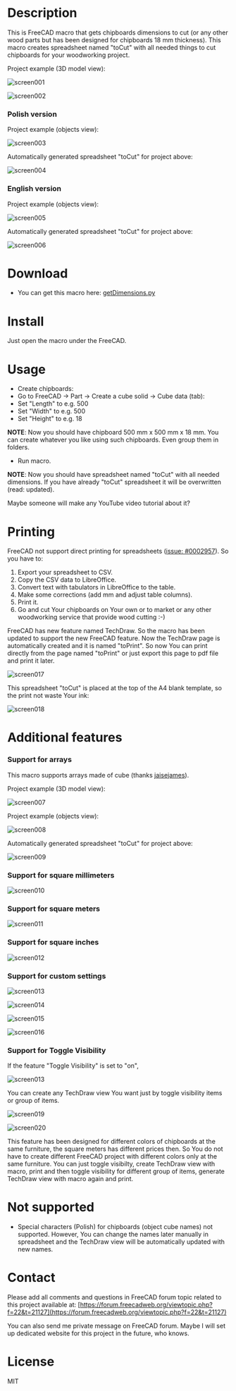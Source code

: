 # Description

This is FreeCAD macro that gets chipboards dimensions to cut (or any other wood parts but has been designed for chipboards 18 mm thickness). This macro creates spreadsheet named "toCut" with all needed things to cut chipboards for your woodworking project.

Project example (3D model view):

![screen001](https://raw.githubusercontent.com/dprojects/getDimensions/master/screenshots/screenshot001.png)

![screen002](https://raw.githubusercontent.com/dprojects/getDimensions/master/screenshots/screenshot002.png)

### Polish version

Project example (objects view):

![screen003](https://raw.githubusercontent.com/dprojects/getDimensions/master/screenshots/screenshot003.png)

Automatically generated spreadsheet "toCut" for project above:

![screen004](https://raw.githubusercontent.com/dprojects/getDimensions/master/screenshots/screenshot004.png)

### English version

Project example (objects view):

![screen005](https://raw.githubusercontent.com/dprojects/getDimensions/master/screenshots/screenshot005.png)

Automatically generated spreadsheet "toCut" for project above:

![screen006](https://raw.githubusercontent.com/dprojects/getDimensions/master/screenshots/screenshot006.png)

# Download

* You can get this macro here: [getDimensions.py](https://raw.githubusercontent.com/dprojects/getDimensions/master/getDimensions.py)

# Install

Just open the macro under the FreeCAD.

# Usage

* Create chipboards:
 * Go to FreeCAD -> Part -> Create a cube solid -> Cube data (tab):
 * Set "Length" to e.g. 500
 * Set "Width" to e.g. 500
 * Set "Height" to e.g. 18

**NOTE**: Now you should have chipboard 500 mm x 500 mm x 18 mm. You can create whatever you like using such chipboards. Even group them in folders.

* Run macro.

**NOTE**: Now you should have spreadsheet named "toCut" with all needed dimensions. If you have already "toCut" spreadsheet it will be overwritten (read: updated).

Maybe someone will make any YouTube video tutorial about it?

# Printing

FreeCAD not support direct printing for spreadsheets ([issue: #0002957](https://tracker.freecadweb.org/view.php?id=2957)). So you have to:

1. Export your spreadsheet to CSV.
2. Copy the CSV data to LibreOffice.
3. Convert text with tabulators in LibreOffice to the table.
4. Make some corrections (add mm and adjust table columns).
5. Print it.
6. Go and cut Your chipboards on Your own or to market or any other woodworking service that provide wood cutting :-)

FreeCAD has new feature named TechDraw. So the macro has been updated to support the new FreeCAD feature. 
Now the TechDraw page is automatically created and it is named "toPrint". So now You can print directly from the 
page named "toPrint" or just export this page to pdf file and print it later. 

![screen017](https://raw.githubusercontent.com/dprojects/getDimensions/master/screenshots/screenshot017.png)

This spreadsheet "toCut" is placed at the top of the A4 blank template, so the print not waste Your ink:

![screen018](https://raw.githubusercontent.com/dprojects/getDimensions/master/screenshots/screenshot018.png)

# Additional features

### Support for arrays

This macro supports arrays made of cube (thanks [jaisejames](https://forum.freecadweb.org/memberlist.php?mode=viewprofile&u=10269)).

Project example (3D model view):

![screen007](https://raw.githubusercontent.com/dprojects/getDimensions/master/screenshots/screenshot007.png)

Project example (objects view):

![screen008](https://raw.githubusercontent.com/dprojects/getDimensions/master/screenshots/screenshot008.png)

Automatically generated spreadsheet "toCut" for project above:

![screen009](https://raw.githubusercontent.com/dprojects/getDimensions/master/screenshots/screenshot009.png)

### Support for square millimeters

![screen010](https://raw.githubusercontent.com/dprojects/getDimensions/master/screenshots/screenshot010.png)

### Support for square meters

![screen011](https://raw.githubusercontent.com/dprojects/getDimensions/master/screenshots/screenshot011.png)

### Support for square inches

![screen012](https://raw.githubusercontent.com/dprojects/getDimensions/master/screenshots/screenshot012.png)

### Support for custom settings

![screen013](https://raw.githubusercontent.com/dprojects/getDimensions/master/screenshots/screenshot013.png)

![screen014](https://raw.githubusercontent.com/dprojects/getDimensions/master/screenshots/screenshot014.png)

![screen015](https://raw.githubusercontent.com/dprojects/getDimensions/master/screenshots/screenshot015.png)

![screen016](https://raw.githubusercontent.com/dprojects/getDimensions/master/screenshots/screenshot016.png)

### Support for Toggle Visibility

If the feature "Toggle Visibility" is set to "on", 

![screen013](https://raw.githubusercontent.com/dprojects/getDimensions/master/screenshots/screenshot013.png)

You can create any TechDraw view You want just by toggle visibility items or group of items. 

![screen019](https://raw.githubusercontent.com/dprojects/getDimensions/master/screenshots/screenshot019.png)

![screen020](https://raw.githubusercontent.com/dprojects/getDimensions/master/screenshots/screenshot020.png)

This feature has been designed for different colors of chipboards at the same furniture, the square meters 
has different prices then. So You do not have to create different FreeCAD project with different colors only 
at the same furniture. You can just toggle visibilty, create TechDraw view with macro, print and then 
toggle visibility for different group of items, generate TechDraw view with macro again and print.

# Not supported

* Special characters (Polish) for chipboards (object cube names) not supported. However, You can change 
the names later manually in spreadsheet and the TechDraw view will be automatically updated with new names. 

# Contact

Please add all comments and questions in FreeCAD forum topic related to this project available at:
[https://forum.freecadweb.org/viewtopic.php?f=22&t=21127](https://forum.freecadweb.org/viewtopic.php?f=22&t=21127)

You can also send me private message on FreeCAD forum. Maybe I will set up dedicated website for this project in the future, who knows.

# License

MIT

